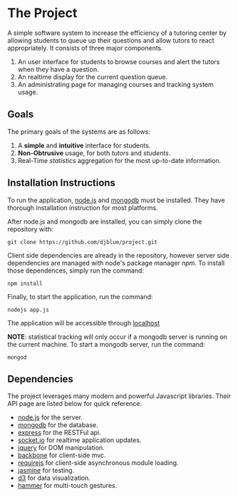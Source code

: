 # The Project

A simple software system to increase the efficiency of a tutoring center
by allowing students to queue up their questions and allow tutors to react
appropriately. It consists of three major components.

1. An user interface for students to browse courses and alert the tutors
when they have a question.
2. An realtime display for the current question queue.
3. An administrating page for managing courses and tracking system usage.

## Goals

The primary goals of the systems are as follows: 

1. A __simple__ and __intuitive__ interface for students. 
2. __Non-Obtrusive__ usage, for both _tutors_ and _students_.
3. Real-Time _statistics_ aggregation for the most up-to-date information.

## Installation Instructions

To run the application, [node.js](http://nodejs.org/) and
[mongodb](http://www.mongodb.org/) must be installed. They have thorough
installation instruction for most platforms.

After node.js and mongodb are installed, you can simply clone the
repository with:

    git clone https://github.com/djblue/project.git

Client side dependencies are already in the repository, however server
side dependencies are managed with node's package manager _npm_. To
install those dependences, simply run the command: 
    
    npm install

Finally, to start the application, run the command:
    
    nodejs app.js

The application will be accessible through
[localhost](http://localhost:3000)

__NOTE__: statistical tracking will only occur if a mongodb server is
running on the current machine. To start a mongodb server, run the
command: 

    mongod

## Dependencies

The project leverages many modern and powerful Javascript libraries. Their
API page are listed below for quick reference.

- [node.js](http://nodejs.org/docs/latest/api/) for the server.
- [mongodb](http://mongodb.github.io/node-mongodb-native/) for the database.
- [express](http://expressjs.com/api.html) for the RESTFul api.
- [socket.io](http://socket.io/) for realtime application updates.
- [jquery](http://api.jquery.com/) for DOM manipulation.
- [backbone](http://backbonejs.org/) for client-side mvc.
- [requirejs](http://requirejs.org/docs/api.html) for client-side asynchronous module loading.
- [jasmine](http://pivotal.github.io/jasmine/) for testing.
- [d3](https://github.com/mbostock/d3/wiki/API-Reference) for data visualization.
- [hammer](https://github.com/EightMedia/hammer.js/wiki) for multi-touch gestures.
